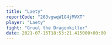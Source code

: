 ```yaml
---
title: "Laety"
reportCode: "263vgwqW1G4jMVXT"
player: "Laety"
fight: "Gruul the Dragonkiller"
date: 2021-07-15T18:53:21.415000+00:00
---
```

